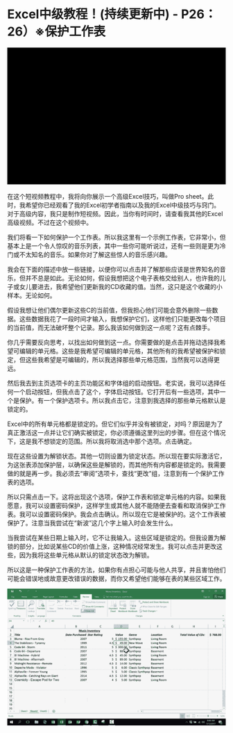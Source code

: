 # Excel中级教程！(持续更新中) - P26：26）※保护工作表 

![](img/f84d0fc87b671f3254746f27901d9679_0.png)

在这个短视频教程中，我将向你展示一个高级Excel技巧，叫做Pro sheet。此时，我希望你已经观看了我的Excel初学者指南以及我的Excel中级技巧与窍门。对于高级内容，我只是制作短视频。因此，当你有时间时，请查看我其他的Excel高级视频。不过在这个视频中。

我们将看一下如何保护一个工作表。所以我这里有一个示例工作表，它非常小，但基本上是一个令人惊叹的音乐列表，其中一些你可能听说过，还有一些则是更为冷门或不太知名的音乐。如果你对了解这些惊人的音乐感兴趣。

我会在下面的描述中放一些链接，以便你可以点击并了解那些应该是世界知名的音乐，但并不总是如此。无论如何，假设我想把这个电子表格交给别人，也许我的儿子或女儿要进去，我希望他们更新我的CD收藏的值。当然，这只是这个收藏的小样本。无论如何。

假设我想让他们偶尔更新这些C的当前值，但我担心他们可能会意外删除一些数据。这些数据我花了一段时间才输入，我想保护它们，这样他们只能更改每个项目的当前值，而无法破坏整个记录。那么我该如何做到这一点呢？这有点棘手。

你几乎需要反向思考，以找出如何做到这一点。你需要做的是点击并拖动选择我希望可编辑的单元格。这些是我希望可编辑的单元格，其他所有的我希望被保护和锁定，但这些我希望是可编辑的，所以我选择那些单元格范围，当然我可以选得更远。

然后我去到主页选项卡的主页功能区和字体组的启动按钮。老实说，我可以选择任何一个启动按钮，但我点击了这个，字体启动按钮。它打开后有一些选项，其中一个是保护。有一个保护选项卡。所以我点击它，注意到我选择的那些单元格默认是锁定的。

Excel中的所有单元格都是锁定的。但它们似乎并没有被锁定，对吗？原因是为了真正激活这一点并让它们确实被锁定，你必须遵循这里列出的步骤。但在这个情况下，这是我不想锁定的范围。所以我将取消选中那个选项。点击确定。

现在这些设置为解锁状态。其他一切则设置为锁定状态。所以现在要实际激活它，为这张表添加保护层，以确保这些是解锁的，而其他所有内容都是锁定的。我需要做的就是再一步。我必须去“审阅”选项卡，查找“更改”组，注意到有一个保护工作表的选项。

所以只需点击一下。这将出现这个选项，保护工作表和锁定单元格的内容。如果我愿意，我可以设置密码保护，这样学生或其他人就不能随便去查看和取消保护工作表。我可以设置密码保护。我会点击确认。所以现在它是被保护的。这个工作表被保护了。注意当我尝试在“新波”这几个字上输入时会发生什么。

当我尝试在某些日期上输入时，它不让我输入。这些区域是锁定的。但我设置为解锁的部分，比如说某些CD的价值上涨，这种情况经常发生。我可以点击并更改这些，因为我将这些单元格从默认的锁定状态改为解锁。

所以这是一种保护工作表的方法，如果你有点担心可能与他人共享，并且害怕他们可能会错误地或故意更改错误的数据，而你又希望他们能够在表的某些区域工作。

![](img/f84d0fc87b671f3254746f27901d9679_2.png)
